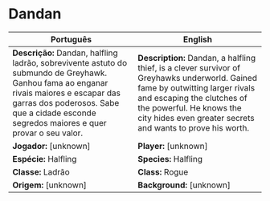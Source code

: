 # Dandan

| Português | English |
|-----------|---------|
| **Descrição:** Dandan, halfling ladrão, sobrevivente astuto do submundo de Greyhawk. Ganhou fama ao enganar rivais maiores e escapar das garras dos poderosos. Sabe que a cidade esconde segredos maiores e quer provar o seu valor. | **Description:** Dandan, a halfling thief, is a clever survivor of Greyhawks underworld. Gained fame by outwitting larger rivals and escaping the clutches of the powerful. He knows the city hides even greater secrets and wants to prove his worth. |
| **Jogador:** [unknown] | **Player:** [unknown] |
| **Espécie:** Halfling | **Species:** Halfling |
| **Classe:** Ladrão | **Class:** Rogue |
| **Origem:** [unknown] | **Background:** [unknown] |


















